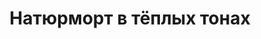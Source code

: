 ---
title: 'Натюрморт в тёплых тонах'
titleEnglish: 'The still life in warm shades'
# dateStart: 2020
dateEnd: 2017
images: ['натюрморт_в_тёплых_тонах.tif']
extra: 'бумага, гуашь'
size: 'A5'
# display: false
# text: ''
---